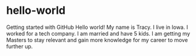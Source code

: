 # hello-world
Getting started with GitHub
Hello world!
My name is Tracy.
I live in Iowa.
I worked for a tech company.
I am married and have 5 kids.
I am getting my Masters to stay relevant and gain more knowledge for my career to move further up.
